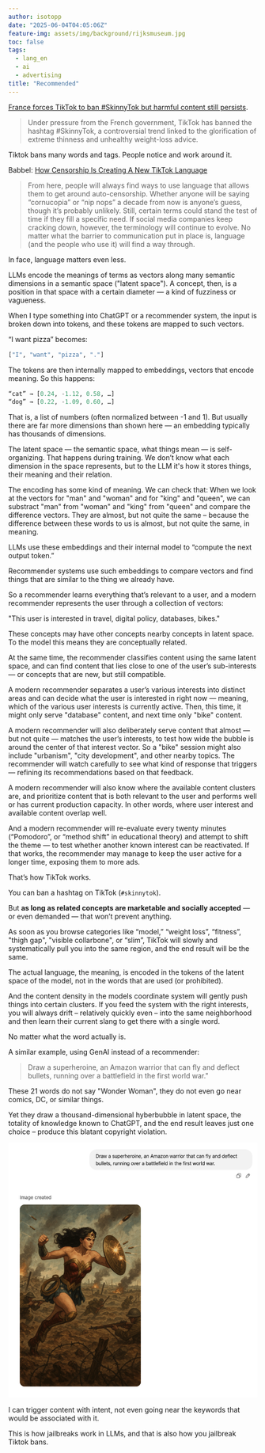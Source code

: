 ```yaml
---
author: isotopp
date: "2025-06-04T04:05:06Z"
feature-img: assets/img/background/rijksmuseum.jpg
toc: false
tags:
  - lang_en
  - ai
  - advertising
title: "Recommended"
---
```


[France forces TikTok to ban #SkinnyTok but harmful content still persists](https://www.europesays.com/uk/156725/).

> Under pressure from the French government, TikTok has banned the hashtag #SkinnyTok,
> a controversial trend linked to the glorification of extreme thinness and unhealthy weight-loss advice. 

Tiktok bans many words and tags.
People notice and work around it.

Babbel: [How Censorship Is Creating A New TikTok Language](https://www.babbel.com/en/magazine/tiktok-language)

> From here, people will always find ways to use language that allows them to get around auto-censorship.
> Whether anyone will be saying “cornucopia” or “nip nops” a decade from now is anyone’s guess,
> though it’s probably unlikely.
> Still, certain terms could stand the test of time if they fill a specific need.
> If social media companies keep cracking down, however, the terminology will continue to evolve.
> No matter what the barrier to communication put in place is,
> language (and the people who use it) will find a way through.

In face, language matters even less.

LLMs encode the meanings of terms as vectors along many semantic dimensions in a semantic space ("latent space").
A concept, then, is a position in that space with a certain diameter — a kind of fuzziness or vagueness.

When I type something into ChatGPT or a recommender system, the input is broken down into tokens,
and these tokens are mapped to such vectors.

“I want pizza” becomes:

```python
["I", "want", "pizza", "."]
```

The tokens are then internally mapped to embeddings, vectors that encode meaning. 
So this happens:

```python
“cat” → [0.24, -1.12, 0.58, …]  
“dog” → [0.22, -1.09, 0.60, …]
```

That is, a list of numbers (often normalized between -1 and 1).
But usually there are far more dimensions than shown here — an embedding typically has thousands of dimensions.

The latent space — the semantic space, what things mean — is self-organizing.
That happens during training.
We don’t know what each dimension in the space represents,
but to the LLM it's how it stores things, their meaning and their relation.

The encoding has some kind of meaning.
We can check that:
When we look at the vectors for "man" and "woman"
and for "king" and "queen",
we can substract "man" from "woman" and "king" from "queen"
and compare the difference vectors.
They are almost, but not quite the same –
because the difference between these words to us is almost, but not quite the same, in meaning.

LLMs use these embeddings and their internal model to “compute the next output token.”

Recommender systems use such embeddings to compare vectors
and find things that are similar to the thing we already have.

So a recommender learns everything that’s relevant to a user,
and a modern recommender represents the user through a collection of vectors:

"This user is interested in travel, digital policy, databases, bikes."

These concepts may have other concepts nearby concepts in latent space.
To the model this means they are conceptually related. 

At the same time, the recommender classifies content using the same latent space,
and can find content that lies close to one of the user’s sub-interests — or concepts that are new, but still compatible.

A modern recommender separates a user’s various interests into distinct areas
and can decide what the user is interested in right now —
meaning,
which of the various user interests is currently active.
Then, this time, it might only serve "database" content, and next time only "bike" content.

A modern recommender will also deliberately serve content that almost — but not quite —
matches the user’s interests, to test how wide the bubble is around the center of that interest vector.
So a "bike" session might also include "urbanism", "city development", and other nearby topics.
The recommender will watch carefully to see what kind of response that triggers —
refining its recommendations based on that feedback.

A modern recommender will also know where the available content clusters are,
and prioritize content that is both relevant to the user and performs well or has current production capacity.
In other words, where user interest and available content overlap well.

And a modern recommender will re-evaluate every twenty minutes
(“Pomodoro”, or “method shift” in educational theory) and attempt to shift the theme —
to test whether another known interest can be reactivated.
If that works, the recommender may manage to keep the user active for a longer time,
exposing them to more ads.

That’s how TikTok works.

You can ban a hashtag on TikTok (`#skinnytok`).

But **as long as related concepts are marketable and socially accepted** — or even demanded — that won’t prevent anything.

As soon as you browse categories like “model,” “weight loss”, “fitness”, "thigh gap", "visible collarbone",
or “slim”, TikTok will slowly and systematically pull you into the same region,
and the end result will be the same.

The actual language, the meaning,
is encoded in the tokens of the latent space of the model, not in the words that are used
(or prohibited).

And the content density in the models coordinate system will gently push things into certain clusters.
If you feed the system with the right interests, you will always drift – relatively quickly even –
into the same neighborhood and then learn their current slang to get there with a single word.

No matter what the word actually is.

A similar example, using GenAI instead of a recommender:

> Draw a superheroine, an Amazon warrior that can fly and deflect bullets,
> running over a battlefield in the first world war."

These 21 words do not say "Wonder Woman", they do not even go near comics, DC, or similar things.

Yet they draw a thousand-dimensional hyberbubble in latent space, the totality of knowledge known to ChatGPT,
and the end result leaves just one choice – produce this blatant copyright violation.

![](/uploads/2025/06/recommender-01.png)

I can trigger content with intent, not even going near the keywords that would be associated with it.

This is how jailbreaks work in LLMs, and that is also how you jailbreak Tiktok bans.

